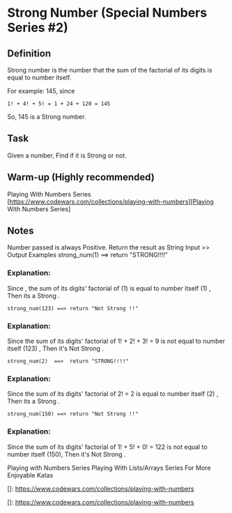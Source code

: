 # Strong Number (Special Numbers Series #2)
## Definition
Strong number is the number that the sum of the factorial of its digits is equal to number itself.

For example: 145, since
```
1! + 4! + 5! = 1 + 24 + 120 = 145
```
So, 145 is a Strong number.

## Task
Given a number, Find if it is Strong or not.

## Warm-up (Highly recommended)
Playing With Numbers Series
[https://www.codewars.com/collections/playing-with-numbers][Playing With Numbers Series]

[comment]: <> ([[][Playing With Numbers Series]][])
## Notes
Number passed is always Positive.
Return the result as String
Input >> Output Examples
strong_num(1) ==> return "STRONG!!!!"
### Explanation:
Since , the sum of its digits' factorial of (1) is equal to number itself (1) , Then its a Strong .

`strong_num(123) ==> return "Not Strong !!"`
### Explanation:
Since the sum of its digits' factorial of 1! + 2! + 3! = 9 is not equal to number itself (123) , Then it's Not Strong .

`strong_num(2)  ==>  return "STRONG!!!!"`
### Explanation:
Since the sum of its digits' factorial of 2! = 2 is equal to number itself (2) , Then its a Strong .

`strong_num(150) ==> return "Not Strong !!"`
### Explanation:
Since the sum of its digits' factorial of 1! + 5! + 0! = 122 is not equal to number itself (150), Then it's Not Strong .


Playing with Numbers Series
Playing With Lists/Arrays Series
For More Enjoyable Katas

[]: https://www.codewars.com/collections/playing-with-numbers

[Playing With Numbers Series]: https://www.codewars.com/collections/playing-with-numbers

[]: https://www.codewars.com/collections/playing-with-numbers